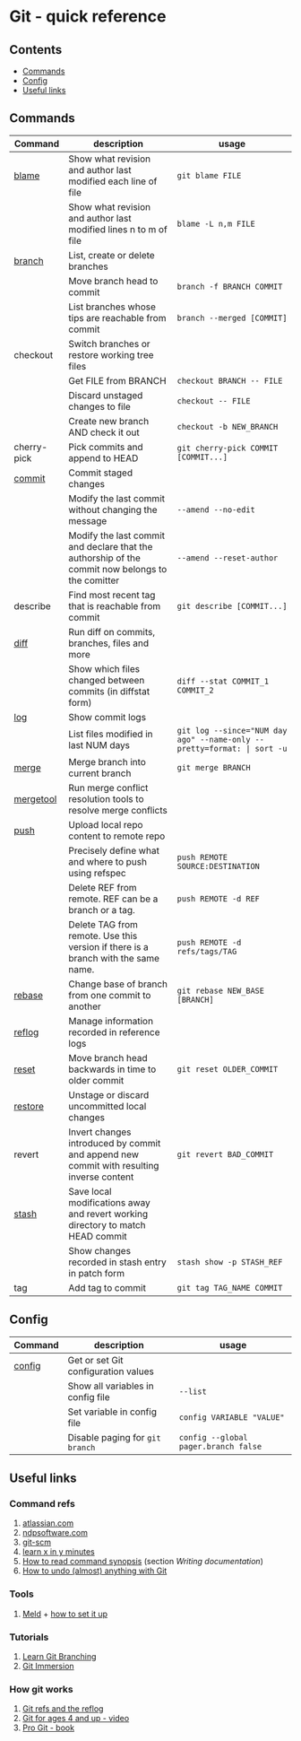 # Git - quick reference

## Contents
- [Commands](#commands)
- [Config](#config)
- [Useful links](#useful-links)

## Commands
| Command | description | usage |
| ------------| ----------- | --------- |
|[blame](https://www.atlassian.com/git/tutorials/inspecting-a-repository/git-blame)|Show what revision and author last modified each line of file|`git blame FILE`|
||Show what revision and author last modified lines n to m of file|`blame -L n,m FILE`|
|[branch](https://www.atlassian.com/git/tutorials/using-branches)|List, create or delete branches||
||Move branch head to commit|`branch -f BRANCH COMMIT`|
||List branches whose tips are reachable from commit|`branch --merged [COMMIT]`|
|checkout|Switch branches or restore working tree files||
||Get FILE from BRANCH|`checkout BRANCH -- FILE`|
||Discard unstaged changes to file|`checkout -- FILE`|
||Create new branch AND check it out|`checkout -b NEW_BRANCH`|
|cherry-pick|Pick commits and append to HEAD|`git cherry-pick COMMIT [COMMIT...]`|
|[commit](https://www.atlassian.com/git/tutorials/saving-changes/git-commit)|Commit staged changes||
||Modify the last commit without changing the message|`--amend --no-edit`|
||Modify the last commit and declare that the authorship of the commit now belongs to the comitter|`--amend --reset-author`|
|describe|Find most recent tag that is reachable from commit|`git describe [COMMIT...]`|
|[diff](https://www.atlassian.com/git/tutorials/saving-changes/git-diff)|Run diff on commits, branches, files and more||
||Show which files changed between commits (in diffstat form)|`diff --stat COMMIT_1 COMMIT_2`|
|[log](https://www.atlassian.com/git/tutorials/git-log#filtering-the-commit-history)|Show commit logs||
||List files modified in last NUM days|`git log --since="NUM day ago" --name-only --pretty=format: \| sort -u`|
|[merge](https://www.atlassian.com/git/tutorials/using-branches/git-merge)|Merge branch into current branch|`git merge BRANCH`|
|[mergetool](https://git-scm.com/docs/git-mergetool)|Run merge conflict resolution tools to resolve merge conflicts|
|[push](https://www.atlassian.com/git/tutorials/syncing/git-push)|Upload local repo content to remote repo||
||Precisely define what and where to push using refspec|`push REMOTE SOURCE:DESTINATION`|
||Delete REF from remote. REF can be a branch or a tag.|`push REMOTE -d REF`|
||Delete TAG from remote. Use this version if there is a branch with the same name.|`push REMOTE -d refs/tags/TAG`|
|[rebase](https://www.atlassian.com/git/tutorials/rewriting-history/git-rebase)|Change base of branch from one commit to another|`git rebase NEW_BASE [BRANCH]`|
|[reflog](https://git-scm.com/docs/git-reflog)|Manage information recorded in reference logs||
|[reset](https://www.atlassian.com/git/tutorials/undoing-changes/git-reset)|Move branch head backwards in time to older commit|`git reset OLDER_COMMIT`|
|[restore](https://www.git-tower.com/learn/git/commands/git-restore)|Unstage or discard uncommitted local changes||
|revert|Invert changes introduced by commit and append new commit with resulting inverse content|`git revert BAD_COMMIT`|
|[stash](https://www.atlassian.com/git/tutorials/saving-changes/git-stash)| Save local modifications away and revert working directory to match HEAD commit||
||Show changes recorded in stash entry in patch form|`stash show -p STASH_REF`|
|tag|Add tag to commit|`git tag TAG_NAME COMMIT`|

## Config
| Command | description | usage |
| ------------| ----------- | --------- |
|[config](https://www.atlassian.com/git/tutorials/setting-up-a-repository/git-config)|Get or set Git configuration values||
||Show all variables in config file |`--list`|
||Set variable in config file |`config VARIABLE "VALUE"`|
||Disable paging for `git branch`|`config --global pager.branch false`|

## Useful links
### Command refs
1. [atlassian.com](https://www.atlassian.com/git)
2. [ndpsoftware.com](https://ndpsoftware.com/git-cheatsheet.html)
3. [git-scm](https://git-scm.com/docs)
4. [learn x in y minutes](https://learnxinyminutes.com/docs/git/)
5. [How to read command synopsis](https://github.com/git/git/blob/master/Documentation/CodingGuidelines) (section *Writing documentation*)
6. [How to undo (almost) anything with Git](https://github.blog/2015-06-08-how-to-undo-almost-anything-with-git/)

### Tools
1. [Meld](https://meldmerge.org/) + [how to set it up](https://stackoverflow.com/questions/34119866/setting-up-and-using-meld-as-your-git-difftool-and-mergetool)

### Tutorials
1. [Learn Git Branching](https://learngitbranching.js.org/)
2. [Git Immersion](https://gitimmersion.com/lab_01.html)

### How git works
1. [Git refs and the reflog](https://www.atlassian.com/git/tutorials/refs-and-the-reflog)
1. [Git for ages 4 and up - video](https://www.youtube.com/watch?v=1ffBJ4sVUb4)
2. [Pro Git - book](https://www.git-scm.com/book/en/v2)
